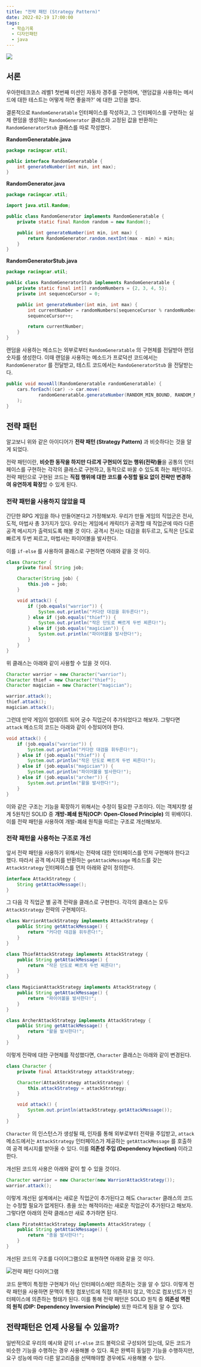 ```yaml
---
title: "전략 패턴 (Strategy Pattern)"
date: 2022-02-19 17:00:00
tags:
  - 학습기록
  - 디자인패턴
  - java
---
```


![](./thumbnail.jpeg)

## 서론

우아한테크코스 레벨1 첫번째 미션인 자동차 경주를 구현하며, '랜덤값을 사용하는 메서드에 대한 테스트는 어떻게 하면 좋을까?' 에 대한 고민을 했다.

결론적으로 `RandomGeneratable` 인터페이스를 작성하고, 그 인터페이스를 구현하는 실제 랜덤을 생성하는 `RandomGenerator` 클래스와 고정된 값을 반환하는 `RandomGeneratorStub` 클래스를 따로 작성했다.

**RandomGeneratable.java**

```java
package racingcar.util;

public interface RandomGeneratable {
    int generateNumber(int min, int max);
}

```

**RandomGenerator.java**

```java
package racingcar.util;

import java.util.Random;

public class RandomGenerator implements RandomGeneratable {
    private static final Random random = new Random();

    public int generateNumber(int min, int max) {
        return RandomGenerator.random.nextInt(max - min) + min;
    }
}

```

**RandomGeneratorStub.java**

```java
package racingcar.util;

public class RandomGeneratorStub implements RandomGeneratable {
    private static final int[] randomNumbers = {2, 3, 4, 5};
    private int sequenceCursor = 0;

    public int generateNumber(int min, int max) {
        int currentNumber = randomNumbers[sequenceCursor % randomNumbers.length];
        sequenceCursor++;

        return currentNumber;
    }
}
```

랜덤을 사용하는 메소드는 외부로부터 `RandomGeneratable` 의 구현체를 전달받아 랜덤 숫자를 생성한다. 이때 랜덤을 사용하는 메소드가 프로덕션 코드에서는 `RandomGenerator` 를 전달받고, 테스트 코드에서는 `RandoGeneratorStub` 을 전달받는다.

```java
public void moveAll(RandomGeneratable randomGeneratable) {
    cars.forEach((car) -> car.move(
            randomGeneratable.generateNumber(RANDOM_MIN_BOUND, RANDOM_MAX_BOUND))
    );
}
```

## 전략 패턴

알고보니 위와 같은 아이디어가 **전략 패턴 (Strategy Pattern)** 과 비슷하다는 것을 알게 되었다.

전략 패턴이란, **비슷한 동작을 하지만 다르게 구현되어 있는 행위(전략)들**을 공통의 인터페이스를 구현하는 각각의 클래스로 구현하고, 동적으로 바꿀 수 있도록 하는 패턴이다. 전략 패턴으로 구현된 코드는 **직접 행위에 대한 코드를 수정할 필요 없이 전략만 변경하여 유연하게 확장**할 수 있게 된다.

### 전략 패턴을 사용하지 않았을 때

간단한 RPG 게임을 하나 만들어본다고 가정해보자. 우리가 만들 게임의 직업군은 전사, 도적, 마법사 총 3가지가 있다. 우리는 게임에서 캐릭터가 공격할 때 직업군에 따라 다른 공격 메시지가 출력되도록 해볼 것 이다. 공격시 전사는 대검을 휘두르고, 도적은 단도로 빠르게 두번 찌르고, 마법사는 파이어볼을 발사한다.

이를 `if-else` 를 사용하여 클래스로 구현하면 아래와 같을 것 이다.

```java
class Character {
    private final String job;

    Character(String job) {
        this.job = job;
    }

    void attack() {
        if (job.equals("warrior")) {
            System.out.println("커다란 대검을 휘두른다!");
        } else if (job.equals("thief")) {
            System.out.println("작은 단도로 빠르게 두번 찌른다!");
        } else if (job.equals("magician")) {
            System.out.println("파이어볼을 발사한다!");
        }
    }
}
```

위 클래스는 아래와 같이 사용할 수 있을 것 이다.

```java
Character warrior = new Character("warrior");
Character thief = new Character("thief");
Character magician = new Character("magician");

warrior.attack();
thief.attack();
magician.attack();
```

그런데 만약 게임이 업데이트 되어 궁수 직업군이 추가되었다고 해보자. 그렇다면 `attack` 메소드의 코드는 아래와 같이 수정되어야 한다.

```java
void attack() {
    if (job.equals("warrior")) {
        System.out.println("커다란 대검을 휘두른다!");
    } else if (job.equals("thief")) {
        System.out.println("작은 단도로 빠르게 두번 찌른다!");
    } else if (job.equals("magician")) {
        System.out.println("파이어볼을 발사한다!");
    } else if (job.equals("archer")) {
        System.out.println("활을 발사한다!");
    }
}
```

이와 같은 구조는 기능을 확장하기 위해서는 수정이 필요한 구조이다. 이는 객체지향 설계 5원칙인 SOLID 중 **개방-폐쇄 원칙(OCP: Open-Closed Principle)** 의 위배이다. 이를 전략 패턴을 사용하여 개발-폐쇄 원칙을 따르는 구조로 개선해보자.

### 전략 패턴을 사용하는 구조로 개선

앞서 전략 패턴을 사용하기 위해서는 전략에 대한 인터페이스를 먼저 구현해야 한다고 했다. 따라서 공격 메시지를 반환하는 `getAttackMessage` 메소드를 갖는 `AttackStrategy` 인터페이스를 먼저 아래와 같이 정의한다.

```java
interface AttackStrategy {
    String getAttackMessage();
}
```

그 다음 각 직업군 별 공격 전략을 클래스로 구현한다. 각각의 클래스는 모두 `AttackStrategy` 전략의 구현체이다.

```java
class WarriorAttackStrategy implements AttackStrategy {
    public String getAttackMessage() {
        return "커다란 대검을 휘두른다!";
    }
}

class ThiefAttackStrategy implements AttackStrategy {
    public String getAttackMessage() {
        return "작은 단도로 빠르게 두번 찌른다!";
    }
}

class MagicianAttackStrategy implements AttackStrategy {
    public String getAttackMessage() {
        return "파이어볼을 발사한다!";
    }
}

class ArcherAttackStrategy implements AttackStrategy {
    public String getAttackMessage() {
        return "활을 발사한다!";
    }
}
```

이렇게 전략에 대한 구현체를 작성했다면, `Character` 클래스는 아래와 같이 변경된다.

```java
class Character {
    private final AttackStrategy attackStrategy;

    Character(AttackStrategy attackStrategy) {
        this.attackStrategy = attackStrategy;
    }

    void attack() {
        System.out.println(attackStrategy.getAttackMessage());
    }
}
```

`Character` 의 인스턴스가 생성될 때, 인자를 통해 외부로부터 전략을 주입받고, `attack` 메소드에서는 `AttackStrategy` 인터페이스가 제공하는 `getAttackMessage` 를 호출하여 공격 메시지를 받아올 수 있다. 이를 **의존성 주입 (Dependency Injection)** 이라고 한다.

개선된 코드의 사용은 아래와 같이 할 수 있을 것이다.

```java
Character warrior = new Character(new WarriorAttackStrategy());
warrior.attack();
```

이렇게 개선된 설계에서는 새로운 직업군이 추가된다고 해도 `Character` 클래스의 코드는 수정할 필요가 없게된다. 총을 쏘는 해적이라는 새로운 직업군이 추가된다고 해보자. 그렇다면 아래의 전략 클래스만 새로 추가하면 된다.

```java
class PirateAttackStrategy implements AttackStrategy {
    public String getAttackMessage() {
        return "총을 발사한다!";
    }
}
```

개선된 코드의 구조를 다이어그램으로 표현하면 아래와 같을 것 이다.

![전략 패턴 다이어그램](./strategy.png)

코드 문맥이 특정한 구현체가 아닌 인터페이스에만 의존하는 것을 알 수 있다. 이렇게 전략 패턴을 사용하면 문맥이 특정 컴포넌트에 직접 의존하지 않고, 역으로 컴포넌트가 인터페이스에 의존하는 형태가 된다. 이를 통해 전략 패턴은 SOLID 원칙 중 **의존성 역전의 원칙 (DIP: Dependency Inversion Principle)** 또한 따르게 됨을 알 수 있다.

## 전략패턴은 언제 사용될 수 있을까?

일반적으로 우리의 예시와 같이 `if-else` 코드 블럭으로 구성되어 있는데, 모든 코드가 비슷한 기능을 수행하는 경우 사용해볼 수 있다. 혹은 완벽히 동일한 기능을 수행하지만, 요구 성능에 따라 다른 알고리즘을 선택해야할 경우에도 사용해볼 수 있다.
